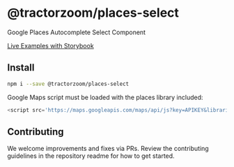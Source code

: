 # @tractorzoom/places-select

Google Places Autocomplete Select Component

[Live Examples with Storybook](https://tractorzoom.github.io/component-library/?path=/story/select)

## Install

```bash
npm i --save @tractorzoom/places-select
```

Google Maps script must be loaded with the places library included:

```js
<script src='https://maps.googleapis.com/maps/api/js?key=APIKEY&libraries=places'></script>
```

## Contributing

We welcome improvements and fixes via PRs. Review the contributing guidelines in the repository readme for how to get started.
